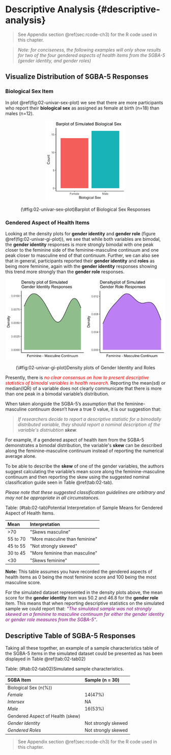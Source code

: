 # Descriptive Analysis {#descriptive-analysis}



> See Appendix section \@ref(sec:rcode-ch3) for the R code used in this chapter.

> *Note: for conciseness, the following examples will only show results for two of the four gendered aspects of health items from the SGBA-5 (gender identity, and gender roles)*


## Visualize Distribution of SGBA-5 Responses

### Biological Sex Item

In plot \@ref(fig:02-univar-sex-plot) we see that there are more participants who report their **biological sex** as assigned as female at birth (n=18) than males (n=12). 

<div class="figure" style="text-align: center">
<img src="02-descriptive-analysis_files/figure-html/02-univar-sex-plot-1.png" alt="Barplot of Biological Sex Responses" width="50%" />
<p class="caption">(\#fig:02-univar-sex-plot)Barplot of Biological Sex Responses</p>
</div>

### Gendered Aspect of Health Items

Looking at the density plots for **gender identity** and **gender role** (figure \@ref(fig:02-univar-gi-plot)), we see that while both variables are bimodal, the **gender identity** responses is more strongly bimodal with one peak closer to the feminine side of the feminine-masculine continuum and one peak closer to masculine end of that continuum. Further, we can also see that in general, participants reported their **gender identity** and **roles** as being more feminine, again with the **gender identity** responses showing this trend more strongly than the **gender role** responses.  

<div class="figure" style="text-align: center">
<img src="02-descriptive-analysis_files/figure-html/02-univar-gi-plot-1.png" alt="Density plots of Gender Identity and Roles" width="50%" /><img src="02-descriptive-analysis_files/figure-html/02-univar-gi-plot-2.png" alt="Density plots of Gender Identity and Roles" width="50%" />
<p class="caption">(\#fig:02-univar-gi-plot)Density plots of Gender Identity and Roles</p>
</div>

Presently, there is _<span style="color:red">no clear consensus on how to present descriptive statistics of bimodal variables in health research.</span>_ Reporting the mean(sd) or median(IQR) of a variable does not clearly communicate that there is more than one peak in a bimodal variable’s distribution. 

When taken alongside the SGBA-5’s assumption that the feminine-masculine continuum doesn’t have a true 0 value, it is our suggestion that:

> _If researchers decide to report a descriptive statistic for a bimodally distributed variable, they should report a nominal description of the variable's distriubtion **skew**._ 

For example, if a gendered aspect of health item from the SGBA-5 demonstrates a bimodal distribution, the variable's **skew** can be described along the feminine-masculine continuum instead of reporting the numerical average alone. 

To be able to describe the **skew** of one of the gender variables, the authors suggest calculating the variable’s mean score along the feminine-masculine continuum and then reporting the skew using the suggested nominal classification guide seen in Table \@ref(tab:02-tab). 

_Please note that these suggested classification guidelines are arbitrary and may not be appropriate in all circumstances._ 


Table: (\#tab:02-tab)Potential Interpretation of Sample Means for Gendered Aspect of Health Items.

|Mean     |Interpretation                 |
|:--------|:------------------------------|
|>70      |"Skews masculine"              |
|55 to 70 |"More masculine than feminine" |
|45 to 55 |"Not strongly skewed"          |
|30 to 45 |"More feminine than masculine" |
|<30      |"Skews feminine"               |

__Note:__
This table assumes you have recorded the gendered aspects of health items as 0 being the most feminine score and 100 being the most masculine score.

For the simulated dataset represented in the density plots above, the mean score for the **gender identity** item was 50.2 and 46.8 for the **gender role** item. This means that when reporting descriptive statistics on the simulated sample we could report that: <span style="color:purple">*"The simulated sample was not strongly skewed on a feminine to masculine continuum for either the gender identity or gender role measures from the SGBA-5"*</span>. 

## Descriptive Table of SGBA-5 Responses

Taking all these together, an example of a sample characteristics table of the SGBA-5 items in the simulated dataset could be presented as has been displayed in Table \@ref(tab:02-tab02)


Table: (\#tab:02-tab02)Simulated sample characteristics.

|SGBA Item                        |Sample (n = 30)     |
|:--------------------------------|:-------------------|
|Biological Sex (n(%))            |                    |
|<i>Female</i>                    |14(47%)             |
|<i>Intersex</i>                  |NA                  |
|<i>Male</i>                      |16(53%)             |
|Gendered Aspect of Health (skew) |                    |
|<i>Gender Identity</i>           |Not strongly skewed |
|<i>Gendered Roles</i>            |Not strongly skewed |

> See Appendix section \@ref(sec:rcode-ch3) for the R code used in this chapter.
